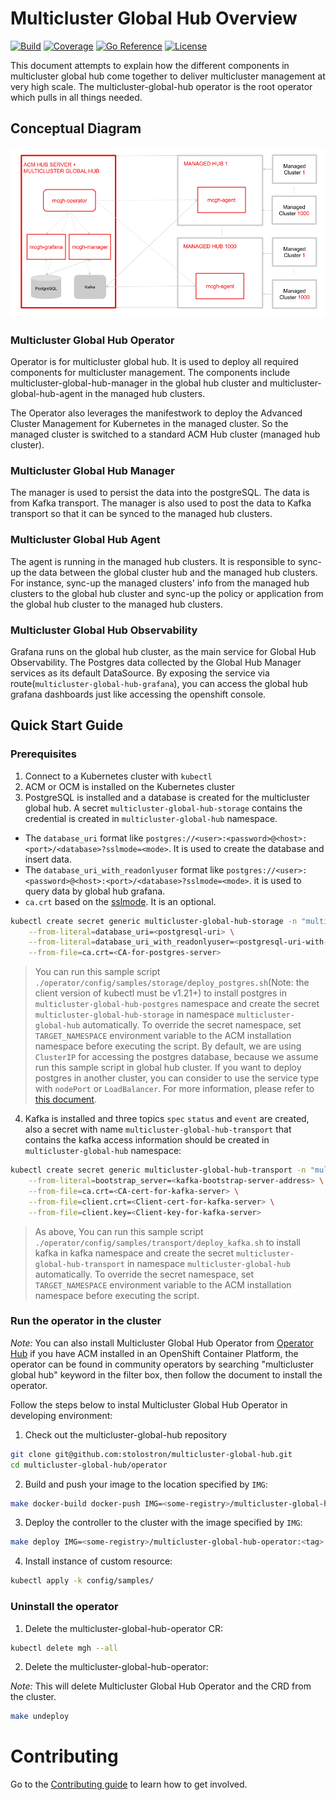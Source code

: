 # Multicluster Global Hub Overview

[![Build](https://img.shields.io/badge/build-Prow-informational)](https://prow.ci.openshift.org/?repo=stolostron%2F${multicluster-global-hub})
[![Coverage](https://sonarcloud.io/api/project_badges/measure?project=open-cluster-management_hub-of-hubs&metric=coverage)](https://sonarcloud.io/dashboard?id=open-cluster-management_hub-of-hubs)
[![Go Reference](https://pkg.go.dev/badge/github.com/stolostron/multicluster-global-hub.svg)](https://pkg.go.dev/github.com/stolostron/multicluster-global-hub)
[![License](https://img.shields.io/github/license/stolostron/multicluster-global-hub)](/LICENSE)

This document attempts to explain how the different components in multicluster global hub come together to deliver multicluster management at very high scale. The multicluster-global-hub operator is the root operator which pulls in all things needed.

## Conceptual Diagram

![ArchitectureDiagram](doc/architecture/multicluster-global-hub-arch.png)

### Multicluster Global Hub Operator

Operator is for multicluster global hub. It is used to deploy all required components for multicluster management. The components include multicluster-global-hub-manager in the global hub cluster and multicluster-global-hub-agent in the managed hub clusters.

The Operator also leverages the manifestwork to deploy the Advanced Cluster Management for Kubernetes in the managed cluster. So the managed cluster is switched to a standard ACM Hub cluster (managed hub cluster).

### Multicluster Global Hub Manager

The manager is used to persist the data into the postgreSQL. The data is from Kafka transport. The manager is also used to post the data to Kafka transport so that it can be synced to the managed hub clusters.

### Multicluster Global Hub Agent

The agent is running in the managed hub clusters. It is responsible to sync-up the data between the global cluster hub and the managed hub clusters. For instance, sync-up the managed clusters' info from the managed hub clusters to the global hub cluster and sync-up the policy or application from the global hub cluster to the managed hub clusters.

### Multicluster Global Hub Observability

Grafana runs on the global hub cluster, as the main service for Global Hub Observability. The Postgres data collected by the Global Hub Manager services as its default DataSource. By exposing the service via route(`multicluster-global-hub-grafana`), you can access the global hub grafana dashboards just like accessing the openshift console.

## Quick Start Guide

### Prerequisites

1. Connect to a Kubernetes cluster with `kubectl`
2. ACM or OCM is installed on the Kubernetes cluster
3. PostgreSQL is installed and a database is created for the multicluster global hub. A secret `multicluster-global-hub-storage` contains the credential is created in `multicluster-global-hub` namespace. 
- The `database_uri` format like `postgres://<user>:<password>@<host>:<port>/<database>?sslmode=<mode>`. It is used to create the database and insert data.
- The `database_uri_with_readonlyuser` format like `postgres://<user>:<password>@<host>:<port>/<database>?sslmode=<mode>`. it is used to query data by global hub grafana.
- `ca.crt` based on the [sslmode](https://www.postgresql.org/docs/current/libpq-connect.html#LIBPQ-CONNSTRING). It is an optional.

```bash
kubectl create secret generic multicluster-global-hub-storage -n "multicluster-global-hub" \
    --from-literal=database_uri=<postgresql-uri> \
    --from-literal=database_uri_with_readonlyuser=<postgresql-uri-with-readonlyuser> \
    --from-file=ca.crt=<CA-for-postgres-server>
```

> You can run this sample script `./operator/config/samples/storage/deploy_postgres.sh`(Note: the client version of kubectl must be v1.21+) to install postgres in `multicluster-global-hub-postgres` namespace and create the secret `multicluster-global-hub-storage` in namespace `multicluster-global-hub` automatically. To override the secret namespace, set `TARGET_NAMESPACE` environment variable to the ACM installation namespace before executing the script. By default, we are using `ClusterIP` for accessing the postgres database, because we assume run this sample script in global hub cluster. If you want to deploy postgres in another cluster, you can consider to use the service type with `nodePort` or `LoadBalancer`. For more information, please refer to [this document](./doc/README.md#access-to-the-provisioned-postgres-database).

4. Kafka is installed and three topics `spec` `status` and `event` are created, also a secret with name `multicluster-global-hub-transport` that contains the kafka access information should be created in `multicluster-global-hub` namespace:

```bash
kubectl create secret generic multicluster-global-hub-transport -n "multicluster-global-hub" \
    --from-literal=bootstrap_server=<kafka-bootstrap-server-address> \
    --from-file=ca.crt=<CA-cert-for-kafka-server> \
    --from-file=client.crt=<Client-cert-for-kafka-server> \
    --from-file=client.key=<Client-key-for-kafka-server> 

```

> As above, You can run this sample script `./operator/config/samples/transport/deploy_kafka.sh` to install kafka in kafka namespace and create the secret `multicluster-global-hub-transport` in namespace `multicluster-global-hub` automatically. To override the secret namespace, set `TARGET_NAMESPACE` environment variable to the ACM installation namespace before executing the script.

### Run the operator in the cluster

_Note:_ You can also install Multicluster Global Hub Operator from [Operator Hub](https://docs.openshift.com/container-platform/4.6/operators/understanding/olm-understanding-operatorhub.html) if you have ACM installed in an OpenShift Container Platform, the operator can be found in community operators by searching "multicluster global hub" keyword in the filter box, then follow the document to install the operator.

Follow the steps below to instal Multicluster Global Hub Operator in developing environment:

1. Check out the multicluster-global-hub repository

```bash
git clone git@github.com:stolostron/multicluster-global-hub.git
cd multicluster-global-hub/operator
```

2. Build and push your image to the location specified by `IMG`:

```bash
make docker-build docker-push IMG=<some-registry>/multicluster-global-hub-operator:<tag>
```

3. Deploy the controller to the cluster with the image specified by `IMG`:

```bash
make deploy IMG=<some-registry>/multicluster-global-hub-operator:<tag>
```

4. Install instance of custom resource:

```bash
kubectl apply -k config/samples/
```

### Uninstall the operator

1. Delete the multicluster-global-hub-operator CR:

```bash
kubectl delete mgh --all
```

2. Delete the multicluster-global-hub-operator:

_Note:_ This will delete Multicluster Global Hub Operator and the CRD from the cluster.

```bash
make undeploy
```

# Contributing

Go to the [Contributing guide](CONTRIBUTING.md) to learn how to get involved.
